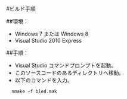 #ビルド手順

##環境：
* Windows 7 または Windows 8
* Visual Studio 2010 Express

##手順：

* Visual Studio コマンドプロンプトを起動。
* このソースコードのあるディレクトリへ移動。
* 以下のコマンドを入力。

```
  nmake -f bled.mak
```

